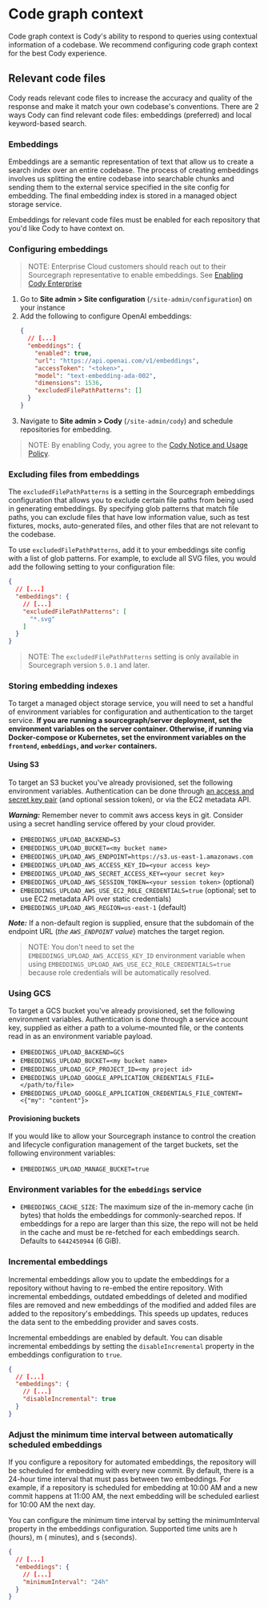 # Code graph context

Code graph context is Cody's ability to respond to queries using contextual information of a codebase. We recommend configuring code graph context for the best Cody experience.

## Relevant code files

Cody reads relevant code files to increase the accuracy and quality of the response and make it match your own codebase's conventions. There are 2 ways Cody can find relevant code files: embeddings (preferred) and local keyword-based search.

### Embeddings

Embeddings are a semantic representation of text that allow us to create a search index over an entire codebase. The process of creating embeddings involves us splitting the entire codebase into searchable chunks and sending them to the external service specified in the site config for embedding. The final embedding index is stored in a managed object storage service.

Embeddings for relevant code files must be enabled for each repository that you'd like Cody to have context on.

### Configuring embeddings

> NOTE: Enterprise Cloud customers should reach out to their Sourcegraph representative to enable embeddings. 
> See [Enabling Cody Enterprise](./enabling_cody_enterprise.md#cody-on-sourcegraph-cloud)

1. Go to **Site admin > Site configuration** (`/site-admin/configuration`) on your instance
1. Add the following to configure OpenAI embeddings:
    ```json
    {
      // [...]
      "embeddings": {
        "enabled": true,
        "url": "https://api.openai.com/v1/embeddings",
        "accessToken": "<token>",
        "model": "text-embedding-ada-002",
        "dimensions": 1536,
        "excludedFilePathPatterns": []
      }
    }
    ```
1. Navigate to **Site admin > Cody** (`/site-admin/cody`) and schedule repositories for embedding.

> NOTE: By enabling Cody, you agree to the [Cody Notice and Usage Policy](https://about.sourcegraph.com/terms/cody-notice). 

### Excluding files from embeddings

The `excludedFilePathPatterns` is a setting in the Sourcegraph embeddings configuration that allows you to exclude certain file paths from being used in generating embeddings. By specifying glob patterns that match file paths, you can exclude files that have low information value, such as test fixtures, mocks, auto-generated files, and other files that are not relevant to the codebase.

To use `excludedFilePathPatterns`, add it to your embeddings site config with a list of glob patterns. For example, to exclude all SVG files, you would add the following setting to your configuration file:

```json
{
  // [...]
  "embeddings": {
    // [...]
    "excludedFilePathPatterns": [
      "*.svg"
    ]
  }
}
```

> NOTE: The `excludedFilePathPatterns` setting is only available in Sourcegraph version `5.0.1` and later.

### Storing embedding indexes

To target a managed object storage service, you will need to set a handful of environment variables for configuration and authentication to the target service. **If you are running a sourcegraph/server deployment, set the environment variables on the server container. Otherwise, if running via Docker-compose or Kubernetes, set the environment variables on the `frontend`, `embeddings`, and `worker` containers.**

#### Using S3

To target an S3 bucket you've already provisioned, set the following environment variables. Authentication can be done through [an access and secret key pair](https://docs.aws.amazon.com/general/latest/gr/aws-sec-cred-types.html#access-keys-and-secret-access-keys) (and optional session token), or via the EC2 metadata API.

**_Warning:_** Remember never to commit aws access keys in git. Consider using a secret handling service offered by your cloud provider. 

- `EMBEDDINGS_UPLOAD_BACKEND=S3`
- `EMBEDDINGS_UPLOAD_BUCKET=<my bucket name>`
- `EMBEDDINGS_UPLOAD_AWS_ENDPOINT=https://s3.us-east-1.amazonaws.com`
- `EMBEDDINGS_UPLOAD_AWS_ACCESS_KEY_ID=<your access key>`
- `EMBEDDINGS_UPLOAD_AWS_SECRET_ACCESS_KEY=<your secret key>`
- `EMBEDDINGS_UPLOAD_AWS_SESSION_TOKEN=<your session token>` (optional)
- `EMBEDDINGS_UPLOAD_AWS_USE_EC2_ROLE_CREDENTIALS=true` (optional; set to use EC2 metadata API over static credentials)
- `EMBEDDINGS_UPLOAD_AWS_REGION=us-east-1` (default)

**_Note:_** If a non-default region is supplied, ensure that the subdomain of the endpoint URL (_the `AWS_ENDPOINT` value_) matches the target region.

> NOTE: You don't need to set the `EMBEDDINGS_UPLOAD_AWS_ACCESS_KEY_ID` environment variable when using `EMBEDDINGS_UPLOAD_AWS_USE_EC2_ROLE_CREDENTIALS=true` because role credentials will be automatically resolved. 


### Using GCS

To target a GCS bucket you've already provisioned, set the following environment variables. Authentication is done through a service account key, supplied as either a path to a volume-mounted file, or the contents read in as an environment variable payload.

- `EMBEDDINGS_UPLOAD_BACKEND=GCS`
- `EMBEDDINGS_UPLOAD_BUCKET=<my bucket name>`
- `EMBEDDINGS_UPLOAD_GCP_PROJECT_ID=<my project id>`
- `EMBEDDINGS_UPLOAD_GOOGLE_APPLICATION_CREDENTIALS_FILE=</path/to/file>`
- `EMBEDDINGS_UPLOAD_GOOGLE_APPLICATION_CREDENTIALS_FILE_CONTENT=<{"my": "content"}>`

#### Provisioning buckets

If you would like to allow your Sourcegraph instance to control the creation and lifecycle configuration management of the target buckets, set the following environment variables:

- `EMBEDDINGS_UPLOAD_MANAGE_BUCKET=true`

### Environment variables for the `embeddings` service

- `EMBEDDINGS_CACHE_SIZE`: The maximum size of the in-memory cache (in bytes) that holds the embeddings for commonly-searched repos. If embeddings for a repo are larger than this size, the repo will not be held in the cache and must be re-fetched for each embeddings search. Defaults to `6442450944` (6 GiB).

### Incremental embeddings

Incremental embeddings allow you to update the embeddings for a repository without having to re-embed the entire
repository. With incremental embeddings, outdated embeddings of deleted and modified files are removed and new
embeddings of the modified and added files are added to the repository's embeddings. This speeds up updates, reduces the
data sent to the embedding provider and saves costs.

Incremental embeddings are enabled by default. You can disable incremental embeddings by setting
the `disableIncremental` property in the embeddings configuration to `true`.

```json
{
  // [...]
  "embeddings": {
    // [...]
    "disableIncremental": true
  }
}
```

### Adjust the minimum time interval between automatically scheduled embeddings

If you configure a repository for automated embeddings, the repository will be scheduled for embedding with every new
commit. By default, there is a 24-hour time interval that must pass between two embeddings. For example, if a repository
is scheduled for embedding at 10:00 AM and a new commit happens at 11:00 AM, the next embedding will be scheduled
earliest for 10:00 AM the next day.

You can configure the minimum time interval by setting the minimumInterval property in the embeddings configuration.
Supported time units are h (hours), m ( minutes), and s (seconds).

```json
{
  // [...]
  "embeddings": {
    // [...]
    "minimumInterval": "24h"
  }
}
```
